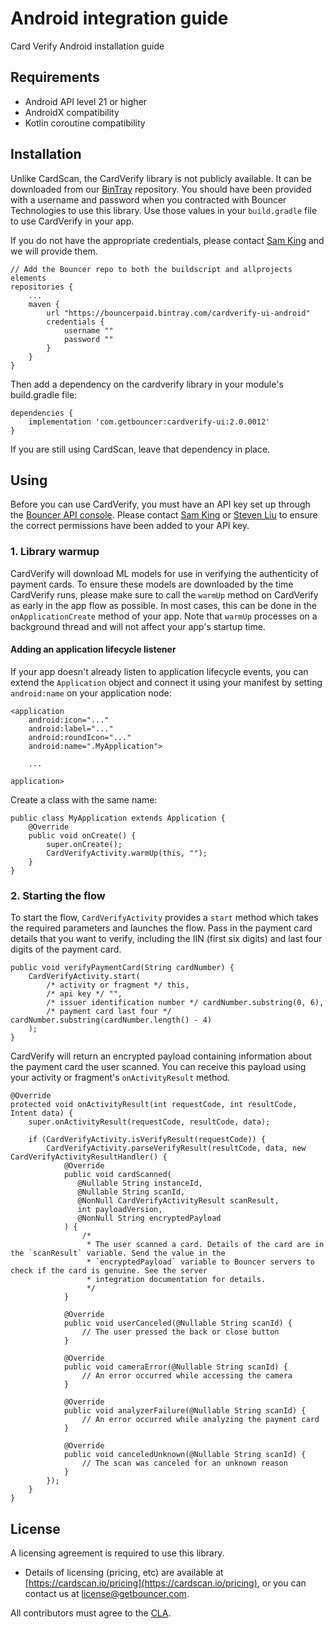 # Android integration guide

Card Verify Android installation guide

## Requirements

* Android API level 21 or higher
* AndroidX compatibility
* Kotlin coroutine compatibility

## Installation

Unlike CardScan, the CardVerify library is not publicly available. It can be downloaded from our [BinTray](https://bintray.com/bouncerpaid/) repository. You should have been provided with a username and password when you contracted with Bouncer Technologies to use this library. Use those values in your `build.gradle` file to use CardVerify in your app.

If you do not have the appropriate credentials, please contact [Sam King](mailto:sam@getbouncer.com) and we will provide them.

```text
// Add the Bouncer repo to both the buildscript and allprojects elements
repositories {
    ...
    maven {
        url "https://bouncerpaid.bintray.com/cardverify-ui-android"
        credentials {
            username ""
            password ""
        }
    }
}
```

Then add a dependency on the cardverify library in your module's build.gradle file:

```text
dependencies {
    implementation 'com.getbouncer:cardverify-ui:2.0.0012'
}
```

If you are still using CardScan, leave that dependency in place.

## Using

Before you can use CardVerify, you must have an API key set up through the [Bouncer API console](https://api.getbouncer.com/console). Please contact [Sam King](mailto:sam@getbouncer.com) or [Steven Liu](mailto:steven@getbouncer.com) to ensure the correct permissions have been added to your API key.

### 1. Library warmup

CardVerify will download ML models for use in verifying the authenticity of payment cards. To ensure these models are downloaded by the time CardVerify runs, please make sure to call the `warmUp` method on CardVerify as early in the app flow as possible. In most cases, this can be done in the `onApplicationCreate` method of your app. Note that `warmUp` processes on a background thread and will not affect your app's startup time.

#### Adding an application lifecycle listener

If your app doesn't already listen to application lifecycle events, you can extend the `Application` object and connect it using your manifest by setting `android:name` on your application node:

```text
<application
    android:icon="..."
    android:label="..."
    android:roundIcon="..."
    android:name=".MyApplication">

    ...

application>
```

Create a class with the same name:

```text
public class MyApplication extends Application {
    @Override
    public void onCreate() {
        super.onCreate();
        CardVerifyActivity.warmUp(this, "");
    }
}
```

### 2. Starting the flow

To start the flow, `CardVerifyActivity` provides a `start` method which takes the required parameters and launches the flow. Pass in the payment card details that you want to verify, including the IIN \(first six digits\) and last four digits of the payment card.

```text
public void verifyPaymentCard(String cardNumber) {
    CardVerifyActivity.start(
        /* activity or fragment */ this,
        /* api key */ "",
        /* issuer identification number */ cardNumber.substring(0, 6),
        /* payment card last four */ cardNumber.substring(cardNumber.length() - 4)
    );
}
```

CardVerify will return an encrypted payload containing information about the payment card the user scanned. You can receive this payload using your activity or fragment's `onActivityResult` method.

```text
@Override
protected void onActivityResult(int requestCode, int resultCode, Intent data) {
    super.onActivityResult(requestCode, resultCode, data);

    if (CardVerifyActivity.isVerifyResult(requestCode)) {
        CardVerifyActivity.parseVerifyResult(resultCode, data, new CardVerifyActivityResultHandler() {
            @Override
            public void cardScanned(
               @Nullable String instanceId,
               @Nullable String scanId,
               @NonNull CardVerifyActivityResult scanResult,
               int payloadVersion,
               @NonNull String encryptedPayload
            ) {
                /*
                 * The user scanned a card. Details of the card are in the `scanResult` variable. Send the value in the
                 * `encryptedPayload` variable to Bouncer servers to check if the card is genuine. See the server
                 * integration documentation for details.
                 */
            }

            @Override
            public void userCanceled(@Nullable String scanId) {
                // The user pressed the back or close button
            }
    
            @Override
            public void cameraError(@Nullable String scanId) {
                // An error occurred while accessing the camera
            }
    
            @Override
            public void analyzerFailure(@Nullable String scanId) {
                // An error occurred while analyzing the payment card
            }
    
            @Override
            public void canceledUnknown(@Nullable String scanId) {
                // The scan was canceled for an unknown reason
            }
        });
    }
}
```

## License

A licensing agreement is required to use this library.

* Details of licensing \(pricing, etc\) are available at [https://cardscan.io/pricing](https://cardscan.io/pricing), or you can contact us at [license@getbouncer.com](mailto:license@getbouncer.com).

All contributors must agree to the [CLA](https://github.com/getbouncer/cardscan-demo-android/blob/57102fa3e133febb6b08589185d05b3f06d5657d/Contributor%20License%20Agreement).

